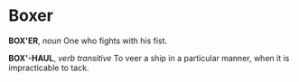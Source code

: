 # Boxer

**BOX'ER**, _noun_ One who fights with his fist.

**BOX'-HAUL**, _verb transitive_ To veer a ship in a particular manner, when it is impracticable to tack.